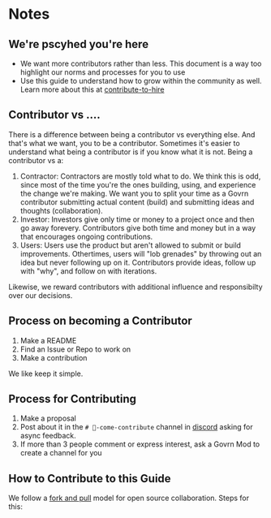 # Notes

## We're pscyhed you're here

- We want more contributors rather than less. This document is a way too highlight our norms and processes for you to use
- Use this guide to understand how to grow within the community as well. Learn more about this at [contribute-to-hire](../contribute-to-hire.md)

## Contributor vs ....

There is a difference between being a contributor vs everything else. And that's what we want, you to be a contributor. Sometimes it's easier to understand what being a contributor is if you know what it is not. Being a contributor vs a:

1. Contractor: Contractors are mostly told what to do. We think this is odd, since most of the time you're the ones building, using, and experience the change we're making. We want you to split your time as a Govrn contributor submitting actual content (build) and submitting ideas and thoughts (collaboration).
1. Investor: Investors give only time or money to a project once and then go away forevery. Contributors give both time and money but in a way that encourages ongoing contributions.
1. Users: Users use the product but aren't allowed to submit or build improvements. Othertimes, users will "lob grenades" by throwing out an idea but never following up on it. Contributors provide ideas, follow up with "why", and follow on with iterations.

Likewise, we reward contributors with additional influence and responsibilty over our decisions.

## Process on becoming a Contributor

1. Make a README
2. Find an Issue or Repo to work on
3. Make a contribution

We like keep it simple.

## Process for Contributing

1. Make a proposal
2. Post about it in the `# 🙌-come-contribute` channel in [discord](https://discord.com/channels/837049837886767125/910702904388767744) asking for async feedback.
3. If more than 3 people comment or express interest, ask a Govrn Mod to create a channel for you

## How to Contribute to this Guide

We follow a [fork and pull](https://docs.github.com/en/pull-requests/collaborating-with-pull-requests/getting-started/about-collaborative-development-models#fork-and-pull-model) model for open source collaboration. Steps for this:

<!---
- [ ] Need to add instructions for the different ways to make the fork and pull model

**Using only Github:**

1. Fork this Repo
2. Edit the Repo
3. Make a PR for the repo

**Using the terminal**

1. Fork this Repo
2. Edit the Repo
3. Make a PR for the repo
-->
